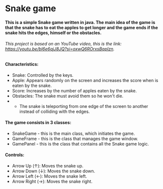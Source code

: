 # Snake game

#### This is a simple Snake game written in java. The main idea of the game is that the snake has to eat the apples to get longer and the game ends if the snake hits the edges, himself or the obstacles.

###### This project is based on an YouTube video, this is the link: https://youtu.be/bI6e6qjJ8JQ?si=oxwQ6ROrxsBqpIzn.

#### Characteristics:
* Snake: Controlled by the keys.
* Apple: Appears randomly on the screen and increases the score when is eaten by the snake.
* Score: Increases by the number of apples eaten by the snake.
* Obstacles: The snake must avoid them so he won't die.
* * The snake is teleporting from one edge of the screen to another instead of colliding with the edges.



#### The game consists in 3 classes:
* SnakeGame - this is the main class, which initiates the game.
* GameFrame - this is the class that manages the game window.
* GamePanel - this is the class that contains all the Snake game logic.

#### Controls:
* Arrow Up (↑): Moves the snake up.
* Arrow Down (↓): Moves the snake down.
* Arrow Left (←): Moves the snake left.
* Arrow Right (→): Moves the snake right.
